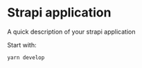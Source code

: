# Strapi application

A quick description of your strapi application

Start with: 
```
yarn develop
```
